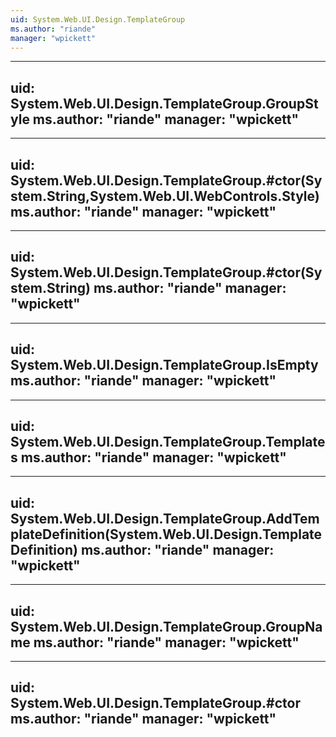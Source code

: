 ```yaml
---
uid: System.Web.UI.Design.TemplateGroup
ms.author: "riande"
manager: "wpickett"
---
```


---
uid: System.Web.UI.Design.TemplateGroup.GroupStyle
ms.author: "riande"
manager: "wpickett"
---

---
uid: System.Web.UI.Design.TemplateGroup.#ctor(System.String,System.Web.UI.WebControls.Style)
ms.author: "riande"
manager: "wpickett"
---

---
uid: System.Web.UI.Design.TemplateGroup.#ctor(System.String)
ms.author: "riande"
manager: "wpickett"
---

---
uid: System.Web.UI.Design.TemplateGroup.IsEmpty
ms.author: "riande"
manager: "wpickett"
---

---
uid: System.Web.UI.Design.TemplateGroup.Templates
ms.author: "riande"
manager: "wpickett"
---

---
uid: System.Web.UI.Design.TemplateGroup.AddTemplateDefinition(System.Web.UI.Design.TemplateDefinition)
ms.author: "riande"
manager: "wpickett"
---

---
uid: System.Web.UI.Design.TemplateGroup.GroupName
ms.author: "riande"
manager: "wpickett"
---

---
uid: System.Web.UI.Design.TemplateGroup.#ctor
ms.author: "riande"
manager: "wpickett"
---
